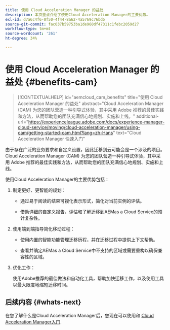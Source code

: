 ```yaml
---
title: 使用 Cloud Acceleration Manager 的益处
description: 本页重点介绍了使用Cloud Acceleration Manager的主要优势。
exl-id: d7a6c4f6-0f50-4f44-8a62-4a5769c76bd5
source-git-commit: fac037b59753ba1de960df47311c1febc2059d27
workflow-type: tm+mt
source-wordcount: '261'
ht-degree: 34%

---
```


# 使用 Cloud Acceleration Manager 的益处 {#benefits-cam}

>[!CONTEXTUALHELP]
>id="aemcloud_cam_benefits"
>title="使用 Cloud Acceleration Manager 的益处"
>abstract="Cloud Acceleration Manager (CAM) 为您的团队营造一种引导式体验，其中采用 Adobe 推荐的最佳实践和方法，从而帮助您的团队充满信心地规划、实施和上线。"
>additional-url="https://experienceleague.adobe.com/docs/experience-manager-cloud-service/moving/cloud-acceleration-manager/using-cam/getting-started-cam.html?lang=zh-Hans" text="Cloud Acceleration Manager 快速入门"

由于存在广泛的业务要求和自定义设置，因此迁移到云可能会是一个涉及的项目。 Cloud Acceleration Manager (CAM) 为您的团队营造一种引导式体验，其中采用 Adobe 推荐的最佳实践和方法，从而帮助您的团队充满信心地规划、实施和上线。

使用Cloud Acceleration Manager的主要优势包括：

1. 制定更好、更智能的规划：

   * 通过易于阅读的结果可视化表示形式，简化对当前实例的评估。

   * 借助详细的自定义报告，评估和了解迁移到AEMas a Cloud Service的预计复杂性。

1. 使用端到端指导简化移动过程：

   * 使用内置的智能功能管理迁移历程，并在迁移过程中提供上下文帮助。

   * 查看并确定AEMas a Cloud Service中不支持的区域或需要重构以确保兼容性的区域。

1. 优化工作：

   使用Adobe推荐的最佳做法和自动化工具，帮助加快迁移工作，以及使用工具以最大限度地缩短迁移时间。

## 后续内容 {#whats-next}

在您了解什么是Cloud Acceleration Manager后，您现在可以使用和 [Cloud Acceleration Manager入门](https://experienceleague.adobe.com/docs/experience-manager-cloud-service/moving/cloud-acceleration-manager/using-cam/getting-started-cam.html?lang=en).
